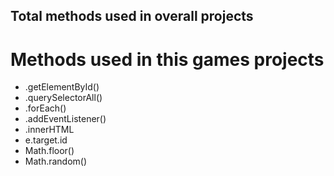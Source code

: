 ##  Total methods used in overall projects

#   Methods used in this games projects

-   .getElementById()
-   .querySelectorAll()
-   .forEach()
-   .addEventListener()
-   .innerHTML
-   e.target.id
-   Math.floor()
-   Math.random()